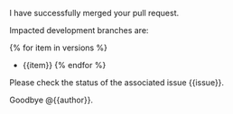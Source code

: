 I have successfully merged your pull request.

Impacted development branches are:

{% for item in versions %}
* {{item}}
{% endfor %}

Please check the status of the associated issue {{issue}}.

Goodbye @{{author}}.
